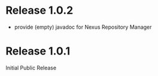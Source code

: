 # Release 1.0.2
- provide (empty) javadoc for Nexus Repository Manager

# Release 1.0.1
Initial Public Release

